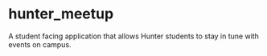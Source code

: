 # hunter_meetup
A student facing application that allows Hunter students to stay in tune with events on campus.
